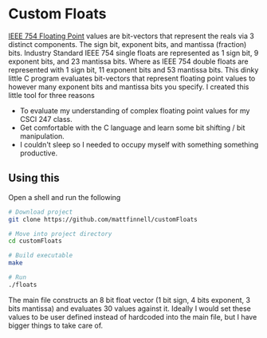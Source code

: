 # Custom Floats

[IEEE 754 Floating Point](http://steve.hollasch.net/cgindex/coding/ieeefloat.html) values are bit-vectors that represent the reals via 3 distinct components. The sign bit, exponent bits, and mantissa (fraction) bits. Industry Standard IEEE 754 single floats are represented as 1 sign bit, 9 exponent bits, and 23 mantissa bits. Where as IEEE 754 double floats are represented with 1 sign bit, 11 exponent bits and 53 mantissa bits. This dinky little C program evaluates bit-vectors that represent floating point values to however many exponent bits and mantissa bits you specify. I created this little tool for three reasons 

* To evaluate my understanding of complex floating point values for my CSCI 247 class.
* Get comfortable with the C language and learn some bit shifting / bit manipulation.
* I couldn't sleep so I needed to occupy myself with something something productive.

## Using this

Open a shell and run the following

```sh
# Download project
git clone https://github.com/mattfinnell/customFloats 

# Move into project directory
cd customFloats

# Build executable 
make 

# Run
./floats
```

The main file constructs an 8 bit float vector (1 bit sign, 4 bits exponent, 3 bits mantissa) and evaluates 30 values against it. Ideally I would set these values to be user defined instead of hardcoded into the main file, but I have bigger things to take care of.
